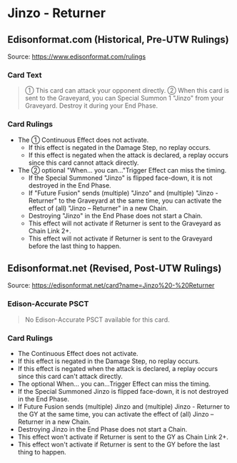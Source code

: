 # Jinzo - Returner

## Edisonformat.com (Historical, Pre-UTW Rulings)

Source: https://www.edisonformat.com/rulings

### Card Text

> ① This card can attack your opponent directly. ② When this card is sent to the Graveyard, you can Special Summon 1 "Jinzo" from your Graveyard. Destroy it during your End Phase.

### Card Rulings

*   The ① Continuous Effect does not activate.
    *   If this effect is negated in the Damage Step, no replay occurs.
    *   If this effect is negated when the attack is declared, a replay occurs since this card cannot attack directly.
*   The ② optional "When... you can..."Trigger Effect can miss the timing.
    *   If the Special Summoned "Jinzo" is flipped face-down, it is not destroyed in the End Phase.
    *   If "Future Fusion" sends (multiple) "Jinzo" and (multiple) "Jinzo - Returner" to the Graveyard at the same time, you can activate the effect of (all) "Jinzo – Returner" in a new Chain.
    *   Destroying "Jinzo" in the End Phase does not start a Chain.
    *   This effect will not activate if Returner is sent to the Graveyard as Chain Link 2+.
    *   This effect will not activate if Returner is sent to the Graveyard before the last thing to happen.

## Edisonformat.net (Revised, Post-UTW Rulings)

Source: https://edisonformat.net/card?name=Jinzo%20-%20Returner

### Edison-Accurate PSCT

> No Edison-Accurate PSCT available for this card.

### Card Rulings

*   The Continuous Effect does not activate.
*   If this effect is negated in the Damage Step, no replay occurs.
*   If this effect is negated when the attack is declared, a replay occurs since this card can't attack directly.
*   The optional When... you can...Trigger Effect can miss the timing.
*   If the Special Summoned Jinzo is flipped face-down, it is not destroyed in the End Phase.
*   If Future Fusion sends (multiple) Jinzo and (multiple) Jinzo - Returner to the GY at the same time, you can activate the effect of (all) Jinzo – Returner in a new Chain.
*   Destroying Jinzo in the End Phase does not start a Chain.
*   This effect won't activate if Returner is sent to the  GY as Chain Link 2+.
*   This effect won't activate if Returner is sent to the GY before the last thing to happen.
            